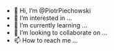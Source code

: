 - 👋 Hi, I’m @PiotrPiechowski
- 👀 I’m interested in ...
- 🌱 I’m currently learning ...
- 💞️ I’m looking to collaborate on ...
- 📫 How to reach me ...

<!---
PiotrPiechowski/PiotrPiechowski is a ✨ special ✨ repository because its `README.md` (this file) appears on your GitHub profile.
You can click the Preview link to take a look at your changes.
--->
